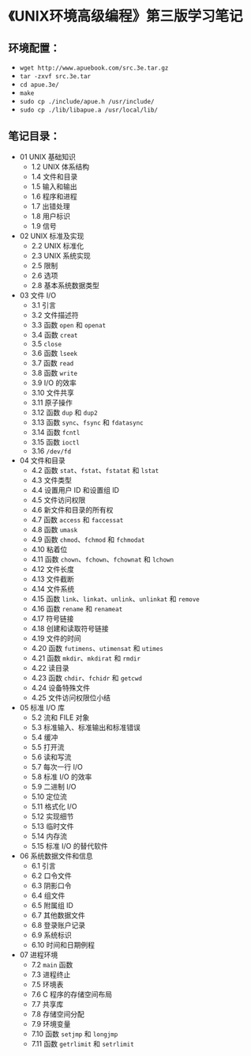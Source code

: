 # 《UNIX环境高级编程》第三版学习笔记

## 环境配置：
- `wget http://www.apuebook.com/src.3e.tar.gz`
- `tar -zxvf src.3e.tar`
- `cd apue.3e/`
- `make`
- `sudo cp ./include/apue.h /usr/include/`
- `sudo cp ./lib/libapue.a /usr/local/lib/`


## 笔记目录：
- 01 UNIX 基础知识
	- 1.2 UNIX 体系结构
	- 1.4 文件和目录
	- 1.5 输入和输出
	- 1.6 程序和进程
	- 1.7 出错处理
	- 1.8 用户标识
	- 1.9 信号
- 02 UNIX 标准及实现
	- 2.2 UNIX 标准化
	- 2.3 UNIX 系统实现
	- 2.5 限制
	- 2.6 选项
	- 2.8 基本系统数据类型
- 03 文件 I/O
	- 3.1 引言
	- 3.2 文件描述符
	- 3.3 函数 `open` 和 `openat`
	- 3.4 函数 `creat`
	- 3.5 `close`
	- 3.6 函数 `lseek`
	- 3.7 函数 `read`
	- 3.8 函数 `write`
	- 3.9 I/O 的效率
	- 3.10 文件共享
	- 3.11 原子操作
	- 3.12 函数 `dup` 和 `dup2`
	- 3.13 函数 `sync`、`fsync` 和 `fdatasync`
	- 3.14 函数 `fcntl`
	- 3.15 函数 `ioctl`
	- 3.16 `/dev/fd`
- 04 文件和目录
	- 4.2 函数 `stat`、`fstat`、`fstatat` 和 `lstat`
	- 4.3 文件类型
	- 4.4 设置用户 ID 和设置组 ID
	- 4.5 文件访问权限
	- 4.6 新文件和目录的所有权
	- 4.7 函数 `access` 和 `faccessat`
	- 4.8 函数 `umask`
	- 4.9 函数 `chmod`、`fchmod` 和 `fchmodat`
	- 4.10 粘着位
	- 4.11 函数 `chown`、`fchown`、`fchownat` 和 `lchown`
	- 4.12 文件长度
	- 4.13 文件截断
	- 4.14 文件系统
	- 4.15 函数 `link`、`linkat`、`unlink`、`unlinkat` 和 `remove`
	- 4.16 函数 `rename` 和 `renameat`
	- 4.17 符号链接
	- 4.18 创建和读取符号链接
	- 4.19 文件的时间
	- 4.20 函数 `futimens`、`utimensat` 和 `utimes`
	- 4.21 函数 `mkdir`、`mkdirat` 和 `rmdir`
	- 4.22 读目录
	- 4.23 函数 `chdir`、`fchidr` 和 `getcwd`
	- 4.24 设备特殊文件
	- 4.25 文件访问权限位小结
- 05 标准 I/O 库
	- 5.2 流和 FILE 对象
	- 5.3 标准输入、标准输出和标准错误
	- 5.4 缓冲
	- 5.5 打开流
	- 5.6 读和写流
	- 5.7 每次一行 I/O
	- 5.8 标准 I/O 的效率
	- 5.9 二进制 I/O
	- 5.10 定位流
	- 5.11 格式化 I/O
	- 5.12 实现细节
	- 5.13 临时文件
	- 5.14 内存流
	- 5.15 标准 I/O 的替代软件
- 06 系统数据文件和信息
	- 6.1 引言
	- 6.2 口令文件
	- 6.3 阴影口令
	- 6.4 组文件
	- 6.5 附属组 ID
	- 6.7 其他数据文件
	- 6.8 登录账户记录
	- 6.9 系统标识
	- 6.10 时间和日期例程
- 07 进程环境
	- 7.2 `main` 函数
	- 7.3 进程终止
	- 7.5 环境表
	- 7.6 C 程序的存储空间布局
	- 7.7 共享库
	- 7.8 存储空间分配
	- 7.9 环境变量
	- 7.10 函数 `setjmp` 和 `longjmp`
	- 7.11 函数 `getrlimit` 和 `setrlimit`

